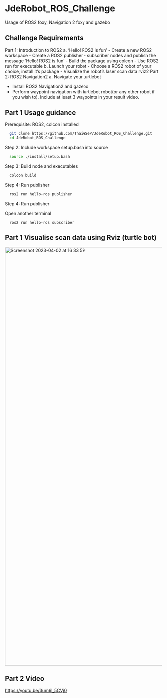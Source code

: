 # JdeRobot_ROS_Challenge
Usage of ROS2 foxy, Navigation 2 foxy and gazebo
## Challenge Requirements

Part 1: Introduction to ROS2
  a. ‘Hello! ROS2 is fun’
    - Create a new ROS2 workspace
    - Create a ROS2 publisher - subscriber nodes and publish the message ‘Hello! ROS2 is
    fun’
    - Build the package using colcon
    - Use ROS2 run for executable
  b. Launch your robot
    - Choose a ROS2 robot of your choice, install it’s package
    - Visualize the robot’s laser scan data rviz2
Part 2: ROS2 Navigation2
  a. Navigate your turtlebot
  - Install ROS2 Navigation2 and gazebo
  - Perform waypoint navigation with turtlebot robot(or any other robot if you wish to).
  Include at least 3 waypoints in your result video.

## Part 1 Usage guidance
Prerequisite: ROS2, colcon installed

```bash
  git clone https://github.com/ThaiGSeP/JdeRobot_ROS_Challenge.git
  cd JdeRobot_ROS_Challenge
```
Step 2: Include workspace setup.bash into source

```bash
  source ./install/setup.bash
```

Step 3: Build node and executables

```bash
  colcon build
```

Step 4: Run publisher

```bash
  ros2 run hello-ros publisher
```

Step 4: Run publisher

Open another terminal

```bash
  ros2 run hello-ros subscriber
```


## Part 1 Visualise scan data using Rviz (turtle bot)

<img width="1344" alt="Screenshot 2023-04-02 at 16 33 59" src="https://user-images.githubusercontent.com/129572935/229339332-1442384f-5ff3-40e8-9f12-5ee26531365b.png">


## Part 2 Video
  https://youtu.be/3um6l_5CVj0
